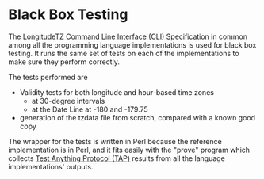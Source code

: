 # Black Box Testing
The [LongitudeTZ Command Line Interface (CLI) Specification](../docs/cli-spec.md) in common among all the programming language implementations is used for black box testing. It runs the same set of tests on each of the implementations to make sure they perform correctly.

The tests performed are

* Validity tests for both longitude and hour-based time zones
  * at 30-degree intervals
  * at the Date Line at -180 and -179.75
* generation of the tzdata file from scratch, compared with a known good copy

The wrapper for the tests is written in Perl because the reference implementation is in Perl, and it fits easily with the "prove" program which collects [Test Anything Protocol (TAP)](https://testanything.org/) results from all the language implementations' outputs.
